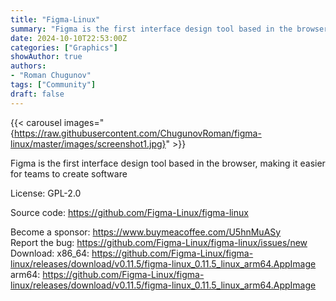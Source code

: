 ```yaml
---
title: "Figma-Linux"
summary: "Figma is the first interface design tool based in the browser, making it easier for teams to create software"
date: 2024-10-10T22:53:00Z
categories: ["Graphics"]
showAuthor: true
authors:
- "Roman Chugunov"
tags: ["Community"]
draft: false
---
```


{{< carousel images="{https://raw.githubusercontent.com/ChugunovRoman/figma-linux/master/images/screenshot1.jpg}" >}}

Figma is the first interface design tool based in the browser, making it easier for teams to create software

License: GPL-2.0

Source code: <https://github.com/Figma-Linux/figma-linux>

Become a sponsor: <https://www.buymeacoffee.com/U5hnMuASy>  
Report the bug: <https://github.com/Figma-Linux/figma-linux/issues/new>  
Download:   x86_64: <https://github.com/Figma-Linux/figma-linux/releases/download/v0.11.5/figma-linux_0.11.5_linux_arm64.AppImage>  
            arm64: <https://github.com/Figma-Linux/figma-linux/releases/download/v0.11.5/figma-linux_0.11.5_linux_arm64.AppImage>
